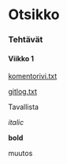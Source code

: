 # Otsikko

### Tehtävät
#### Viikko 1
[komentorivi.txt](https://github.com/D3lux3/ot-harjoitustyo/blob/master/laskarit/viikko1/komentorivi.txt)

[gitlog.txt](https://github.com/D3lux3/ot-harjoitustyo/blob/master/laskarit/viikko1/gitlog.txt)

Tavallista

*italic*

**bold**

muutos
